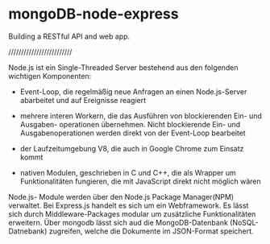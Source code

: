 # mongoDB-node-express

Building a RESTful API and web app.

/////////////////////////

Node.js ist ein Single-Threaded Server bestehend aus den folgenden wichtigen Komponenten:

- Event-Loop, die regelmäßig neue Anfragen an einen Node.js-Server abarbeitet und auf
  Ereignisse reagiert

- mehrere interen Workern, die das Ausführen von blockierenden Ein- und Ausgaben-
  operationen übernehmen. Nicht blockierende Ein- und Ausgabenoperationen werden
  direkt von der Event-Loop bearbeitet

- der Laufzeitumgebung V8, die auch in Google Chrome zum Einsatz kommt

- nativen Modulen, geschrieben in C und C++, die als Wrapper um Funktionalitäten fungieren,
  die mit JavaScript direkt nicht möglich wären

Node.js- Module werden über den Node.js Package Manager(NPM) verwaltet.
Bei Express.js handelt es sich um ein Webframework. Es lässt sich durch Middleware-Packages
modular um zusätzliche Funktionalitäten erweitern.
Über mongodb lässt sich aud die MongoDB-Datenbank (NoSQL-Datnebank) zugreifen, welche die Dokumente
im JSON-Format speichert.
